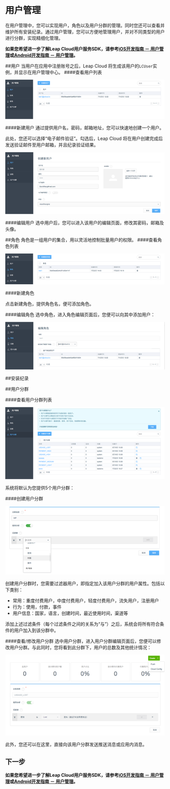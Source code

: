 # 用户管理
在用户管理中，您可以实现用户，角色以及用户分群的管理。同时您还可以查看并维护所有安装纪录。通过用户管理，您可以方便地管理用户，并对不同类型的用户进行分群，实现精细化管理。

**如果您希望进一步了解Leap Cloud用户服务SDK，请参考[iOS开发指南 － 用户管理](LC_DOCS_GUIDE_LINK_PLACEHOLDER_IOS#USER_ZH)或[Android开发指南 － 用户管理](LC_DOCS_GUIDE_LINK_PLACEHOLDER_ANDROID#USER_ZH)。**

##用户
当用户在应用中注册账号之后，Leap Cloud 将生成该用户的`LCUser`实例，并显示在用户管理中心。
####查看用户列表

![imgUMUserList.png](../../../images/imgUMUserList.png)

####新建用户
通过提供用户名，密码，邮箱地址，您可以快速地创建一个用户。

此处，您还可以选择“电子邮件验证”。勾选后，Leap Cloud 将在用户创建完成后发送验证邮件至用户邮箱，并且纪录验证结果。

![imgUMAddUser.png](../../../images/imgUMAddUser.png)

####编辑用户
选中用户后，您可以进入该用户的编辑页面，修改其密码，邮箱及头像。

##角色
角色是一组用户的集合，用以灵活地控制批量用户的权限。
####查看角色列表

![imgUMRoleList.png](../../../images/imgUMRoleList.png)

####新建角色

点击新建角色，提供角色名，便可添加角色。

####编辑角色
选中角色，进入角色编辑页面后，您便可以向其中添加用户：

![imgUMRoleAddUser.png](../../../images/imgUMRoleAddUser.png)

##安装纪录



##用户分群

####查看用户分群列表

![imgUMSegmentList.png](../../../images/imgUMSegmentList.png)

系统将默认为您提供5个用户分群：

####创建用户分群

![imgUMAddSegment.png](../../../images/imgUMAddSegment.png)

创建用户分群时，您需要过滤器用户，即指定加入该用户分群的用户属性。包括以下类别：

* 常用：重度付费用户，中度付费用户，轻度付费用户，流失用户，注册用户
* 行为：使用，付款，事件
* 用户信息：国家，语言，创建时间，最近使用时间，渠道等

添加上述过滤条件（每个过滤条件之间的关系为“与”）之后，系统会将所有符合条件的用户加入到该分群中。

####查看/修改用户分群
选中用户分群，进入用户分群编辑页面后，您便可以修改用户分群。与此同时，您将看到此分群下，用户的总数及其他统计情况：

![imgUMSegmentEdit.png](../../../images/imgUMSegmentEdit.png)

此外，您还可以在这里，直接向该用户分群发送推送消息或应用内消息。

## 下一步
**如果您希望进一步了解Leap Cloud用户服务SDK，请参考[iOS开发指南 － 用户管理](LC_DOCS_GUIDE_LINK_PLACEHOLDER_IOS#USER_ZH)或[Android开发指南 － 用户管理](LC_DOCS_GUIDE_LINK_PLACEHOLDER_ANDROID#USER_ZH)。**
